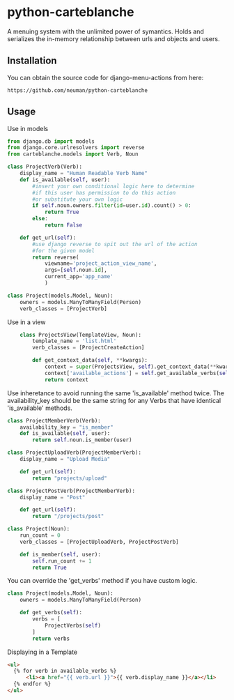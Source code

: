 python-carteblanche
===================

A menuing system with the unlimited power of symantics. Holds and serializes the in-memory relationship between urls and objects and users.


Installation
------------
You can obtain the source code for django-menu-actions from here:

    https://github.com/neuman/python-carteblanche

Usage
-----

Use in models

```python
from django.db import models
from django.core.urlresolvers import reverse
from carteblanche.models import Verb, Noun

class ProjectVerb(Verb):
    display_name = "Human Readable Verb Name"
    def is_available(self, user):
        #insert your own conditional logic here to determine 
        #if this user has permission to do this action
        #or substitute your own logic
        if self.noun.owners.filter(id=user.id).count() > 0:
            return True
        else:
            return False

    def get_url(self):
        #use django reverse to spit out the url of the action 
        #for the given model
        return reverse(
            viewname='project_action_view_name', 
            args=[self.noun.id], 
            current_app='app_name'
            )

class Project(models.Model, Noun):
    owners = models.ManyToManyField(Person)
    verb_classes = [ProjectVerb]

```

Use in a view 

```python
    class ProjectsView(TemplateView, Noun):
        template_name = 'list.html'
        verb_classes = [ProjectCreateAction]

        def get_context_data(self, **kwargs):
            context = super(ProjectsView, self).get_context_data(**kwargs)
            context['available_actions'] = self.get_available_verbs(self.request.user)
            return context
```

Use inheretance to avoid running the same 'is_available' method twice.
The availability_key should be the same string for any Verbs that have identical 'is_available' methods.

```python
class ProjectMemberVerb(Verb):
    availability_key = "is_member"
    def is_available(self, user):
        return self.noun.is_member(user)

class ProjectUploadVerb(ProjectMemberVerb):
    display_name = "Upload Media"

    def get_url(self):
        return "projects/upload"

class ProjectPostVerb(ProjectMemberVerb):
    display_name = "Post"

    def get_url(self):
        return "/projects/post"

class Project(Noun):
    run_count = 0
    verb_classes = [ProjectUploadVerb, ProjectPostVerb]

    def is_member(self, user):
        self.run_count += 1
        return True
```

You can override the 'get_verbs'  method if you have custom logic.

```python
class Project(models.Model, Noun):
    owners = models.ManyToManyField(Person)

    def get_verbs(self):
        verbs = [
            ProjectVerbs(self)
        ]
        return verbs
```

Displaying in a Template

```html
<ul>
  {% for verb in available_verbs %}
      <li><a href="{{ verb.url }}">{{ verb.display_name }}</a></li>
  {% endfor %}
</ul>
```


